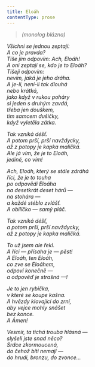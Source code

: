 ```yaml
---
title: Eloáh
contentType: prose
---
```


<section>

> _(monolog blázna)_

_Všichni se jednou zeptají:  
A co je pravda?  
Tiše jim odpovím: Ach, Eloáh!  
A oni zeptají se, kdo je to Eloáh?  
Tišeji odpovím:  
nevím, jaká je jeho dráha.  
A je-li, není-li tak dlouhá  
nebo krátká,  
jako když v rukou poháry  
si jeden s druhým zavdá,  
třeba jen douškem,  
tím samcem dušičky,  
když vyletěla zátka._

</section>

<section>

_Tak vzniká déšť.  
A potom prší, prší navždycky,  
až z potopy je kapka maličká.  
Ale já vím, že je to Eloáh,  
jediné, co vím!_

</section>

<section>

_Ach, Eloáh, který se stále zdráhá  
říci, že je to touha  
po odpovědi Eloáha  
na desetkrát deset hárů —  
na stohára —  
a každé stéblo zvlášť.  
A obilíčko — samý pláč._

</section>

<section>

_Tak vzniká déšť,  
a potom prší, prší navždycky,  
až z potopy je kapka maličká._

</section>

<section>

_To už jsem ale řekl.  
A říci — přísaha je — pěst!  
A Eloáh, ten Eloáh,  
co zve se Eloáhem,  
odpoví konečně —  
a odpověď je strašná —!_

</section>

<section>

_Je to jen rybička,  
v které se koupe kašna.  
A hvězdy klovající do zrní,  
aby vejce mohly snášet  
bez konce.  
A Ámen!_

</section>

<section>

_Vesmír, ta tichá trouba hlásná —  
slyšeli jste snad něco?  
Srdce zkormoucená,  
do čehož bíti nemají —  
do hrudi, bronzu, do zvonce…_

</section>
